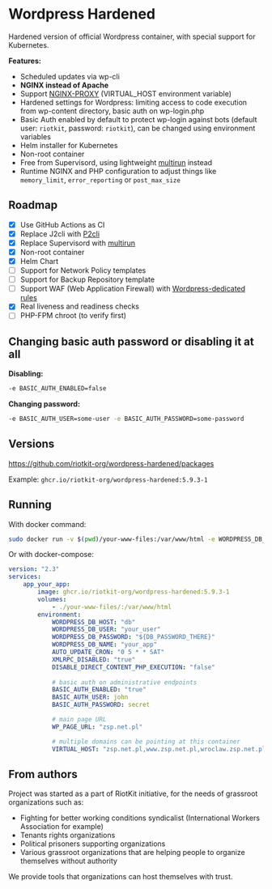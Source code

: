 Wordpress Hardened
==================

Hardened version of official Wordpress container, with special support for Kubernetes.

**Features:**
- Scheduled updates via wp-cli
- **NGINX instead of Apache**
- Support [NGINX-PROXY](https://github.com/nginx-proxy/nginx-proxy) (VIRTUAL_HOST environment variable)
- Hardened settings for Wordpress: limiting access to code execution from wp-content directory, basic auth on wp-login.php
- Basic Auth enabled by default to protect wp-login against bots (default user: `riotkit`, password: `riotkit`), can be changed using environment variables
- Helm installer for Kubernetes
- Non-root container
- Free from Supervisord, using lightweight [multirun](https://github.com/nicolas-van/multirun) instead
- Runtime NGINX and PHP configuration to adjust things like `memory_limit`, `error_reporting` or `post_max_size`

Roadmap
-------

- [x] Use GitHub Actions as CI
- [x] Replace J2cli with [P2cli](https://github.com/wrouesnel/p2cli)
- [x] Replace Supervisord with [multirun](https://github.com/nicolas-van/multirun)
- [x] Non-root container
- [x] Helm Chart
- [ ] Support for Network Policy templates
- [ ] Support for Backup Repository template
- [ ] Support WAF (Web Application Firewall) with [Wordpress-dedicated rules](https://github.com/Rev3rseSecurity/wordpress-modsecurity-ruleset)
- [x] Real liveness and readiness checks
- [ ] PHP-FPM chroot (to verify first)

Changing basic auth password or disabling it at all
---------------------------------------------------

**Disabling:**

```bash
-e BASIC_AUTH_ENABLED=false
```

**Changing password:**

```bash
-e BASIC_AUTH_USER=some-user -e BASIC_AUTH_PASSWORD=some-password
```

Versions
--------

https://github.com/riotkit-org/wordpress-hardened/packages

Example: `ghcr.io/riotkit-org/wordpress-hardened:5.9.3-1`

Running
-------

With docker command:

```bash
sudo docker run -v $(pwd)/your-www-files:/var/www/html -e WORDPRESS_DB_HOST=... -e WORDPRESS_DB_USER=... -e WORDPRESS_DB_PASSWORD=... -e WORDPRESS_DB_NAME=... -p 80:80 ghcr.io/riotkit-org/wordpress-hardened:5.9.3-1
```

Or with docker-compose:

```yaml
version: "2.3"
services:
    app_your_app:
        image: ghcr.io/riotkit-org/wordpress-hardened:5.9.3-1
        volumes:
            - ./your-www-files/:/var/www/html
        environment:
            WORDPRESS_DB_HOST: "db"
            WORDPRESS_DB_USER: "your_user"
            WORDPRESS_DB_PASSWORD: "${DB_PASSWORD_THERE}"
            WORDPRESS_DB_NAME: "your_app"
            AUTO_UPDATE_CRON: "0 5 * * SAT"
            XMLRPC_DISABLED: "true"
            DISABLE_DIRECT_CONTENT_PHP_EXECUTION: "false"
          
            # basic auth on administrative endpoints
            BASIC_AUTH_ENABLED: "true"
            BASIC_AUTH_USER: john
            BASIC_AUTH_PASSWORD: secret

            # main page URL
            WP_PAGE_URL: "zsp.net.pl"

            # multiple domains can be pointing at this container
            VIRTUAL_HOST: "zsp.net.pl,www.zsp.net.pl,wroclaw.zsp.net.pl,wwww.wroclaw.zsp.net.pl"

```

From authors
------------

Project was started as a part of RiotKit initiative, for the needs of grassroot organizations such as:

- Fighting for better working conditions syndicalist (International Workers Association for example)
- Tenants rights organizations
- Political prisoners supporting organizations
- Various grassroot organizations that are helping people to organize themselves without authority

We provide tools that organizations can host themselves with trust.

